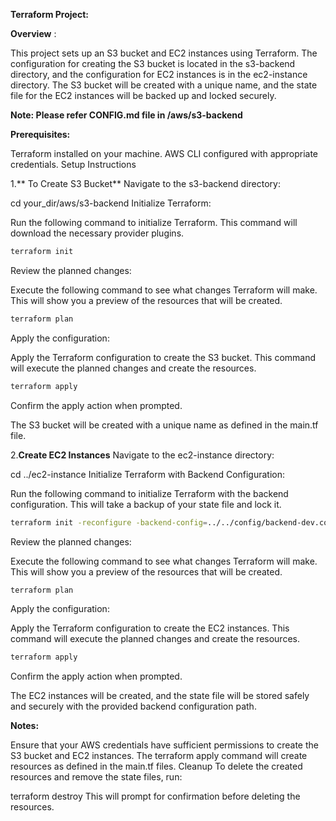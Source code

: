 **Terraform Project:**

**Overview** :

This project sets up an S3 bucket and EC2 instances using Terraform. The configuration for creating the S3 bucket is located in the s3-backend directory, and the configuration for EC2 instances is in the ec2-instance directory. The S3 bucket will be created with a unique name, and the state file for the EC2 instances will be backed up and locked securely.

**Note: Please refer CONFIG.md file in /aws/s3-backend**

**Prerequisites:**

Terraform installed on your machine.
AWS CLI configured with appropriate credentials.
Setup Instructions

1.** To Create S3 Bucket**
Navigate to the s3-backend directory:

cd your_dir/aws/s3-backend
Initialize Terraform:

Run the following command to initialize Terraform. This command will download the necessary provider plugins.

```bash
terraform init
```
Review the planned changes:

Execute the following command to see what changes Terraform will make. This will show you a preview of the resources that will be created.

```bash
terraform plan
```

Apply the configuration:

Apply the Terraform configuration to create the S3 bucket. This command will execute the planned changes and create the resources.

```bash
terraform apply
```

Confirm the apply action when prompted.

The S3 bucket will be created with a unique name as defined in the main.tf file.

2.**Create EC2 Instances**
Navigate to the ec2-instance directory:


cd ../ec2-instance
Initialize Terraform with Backend Configuration:

Run the following command to initialize Terraform with the backend configuration. This will take a backup of your state file and lock it.

```bash
terraform init -reconfigure -backend-config=../../config/backend-dev.conf
```

Review the planned changes:

Execute the following command to see what changes Terraform will make. This will show you a preview of the resources that will be created.

```bash
terraform plan
```

Apply the configuration:

Apply the Terraform configuration to create the EC2 instances. This command will execute the planned changes and create the resources.


```bash
terraform apply
```

Confirm the apply action when prompted.

The EC2 instances will be created, and the state file will be stored safely and securely with the provided backend configuration path.



**Notes:**

Ensure that your AWS credentials have sufficient permissions to create the S3 bucket and EC2 instances.
The terraform apply command will create resources as defined in the main.tf files.
Cleanup
To delete the created resources and remove the state files, run:

terraform destroy
This will prompt for confirmation before deleting the resources.
